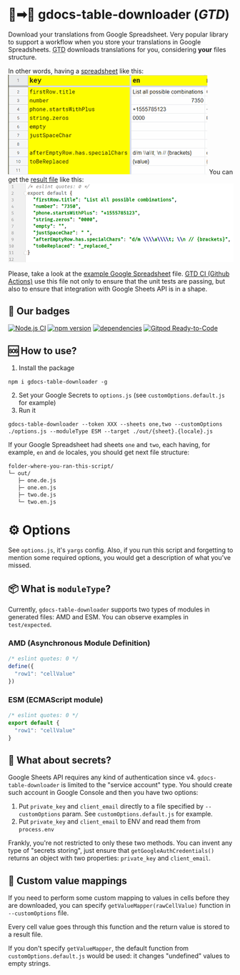 # 📄➡📁 gdocs-table-downloader (_GTD_)

Download your translations from Google Spreadsheet. Very popular library to support a workflow 
when you store your translations in Google Spreadsheets. <abbr title="gdocs-table-downloader">GTD</abbr> 
downloads translations for you, considering **your** files structure.

In other words, having a [spreadsheet](/docs/spreadsheet-window.png) like this:
![Source table](/docs/spreadsheet-window-thumb.png) 
You can get the [result file](/docs/result-file-esm-example.png) like this:
![Result file](/docs/result-file-esm-example.png) 

Please, take a look at the [example Google Spreadsheet](https://docs.google.com/spreadsheets/d/1oFig-VwfFKP3BLsW4ZgLiw5ftAfcD4jpcUwmXBdhCPU) 
file. [GTD CI (Github Actions)](https://github.com/theghostbel/gdocs-table-downloader/actions) use this file not only 
to ensure that the unit tests are passing, but also to ensure that integration with Google Sheets API is in a shape.

## 📛 Our badges
[![Node.js CI](https://github.com/theghostbel/gdocs-table-downloader/workflows/Node.js%20CI/badge.svg)](https://github.com/theghostbel/gdocs-table-downloader/actions)
[![npm version](https://badge.fury.io/js/gdocs-table-downloader.svg)](https://www.npmjs.com/package/gdocs-table-downloader)
[![dependencies](https://david-dm.org/theghostbel/gdocs-table-downloader.svg)](https://github.com/theghostbel/gdocs-table-downloader/blob/master/package.json)
[![Gitpod Ready-to-Code](https://img.shields.io/badge/Gitpod-Ready--to--Code-blue?logo=gitpod)](https://gitpod.io/#https://github.com/theghostbel/gdocs-table-downloader)

## 🆘 How to use?

1. Install the package
```
npm i gdocs-table-downloader -g
```
2. Set your Google Secrets to `options.js` (see `customOptions.default.js` for example)
3. Run it
```
gdocs-table-downloader --token XXX --sheets one,two --customOptions ./options.js --moduleType ESM --target ./out/{sheet}.{locale}.js
```

If your Google Spreadsheet had sheets `one` and `two`, each having, for example,
`en` and `de` locales, you should get next file structure:
```
folder-where-you-ran-this-script/
└─ out/
   ├─ one.de.js
   ├─ one.en.js
   ├─ two.de.js
   └─ two.en.js
```

# ⚙️ Options

See `options.js`, it's `yargs` config. Also, if you run this script and
forgetting to mention some required options, you would get a description of
what you've missed.

## 📦 What is `moduleType`?

Currently, `gdocs-table-downloader` supports two types of modules in generated files: AMD and ESM.
You can observe examples in `test/expected`.

### AMD (Asynchronous Module Definition)

```js
/* eslint quotes: 0 */
define({
  "row1": "cellValue"
})
```

### ESM (ECMAScript module)

```js
/* eslint quotes: 0 */
export default {
  "row1": "cellValue"
}
```

## 🙊 What about secrets?

Google Sheets API requires any kind of authentication since v4.
`gdocs-table-downloader` is limited to the "service account" type.
You should create such account in Google Console and then you have two options:

1. Put `private_key` and `client_email` directly to a file specified by `--customOptions` param. See `customOptions.default.js` for example.
2. Put `private_key` and `client_email` to ENV and read them from `process.env`

Frankly, you're not restricted to only these two methods. You can invent any
type of "secrets storing", just ensure that `getGoogleAuthCredentials()` returns
an object with two properties: `private_key` and `client_email`.

## 🛃 Custom value mappings

If you need to perform some custom mapping to values in cells before they are downloaded,
you can specify `getValueMapper(rawCellValue)` function in `--customOptions` file.

Every cell value goes through this function and the return value is stored to a result file.

If you don't specify `getValueMapper`, the default function from `customOptions.default.js`
would be used: it changes "undefined" values to empty strings.
